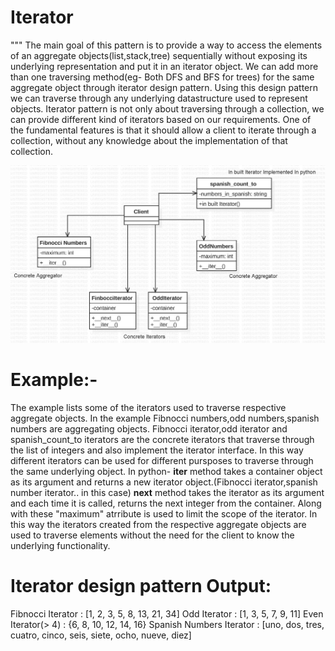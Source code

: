 # Iterator

"""
The main goal of this pattern is to provide a way to access the elements of an aggregate objects(list,stack,tree) sequentially
without exposing its underlying representation and put it in an iterator object.
We can add more than one traversing method(eg- Both DFS and BFS for trees) for the same aggregate object through iterator design pattern.
Using this design pattern we can traverse through any underlying datastructure used to represent objects.
Iterator pattern is not only about traversing through a collection, we can provide different kind of iterators based on our requirements.
One of the fundamental features  is that it should allow a client to iterate through a collection, without any knowledge about the implementation of that collection.

![UML diagram for Iterator Pattern](iterator.png "UML class diagram of Iterator")

# Example:-
The example lists some of the iterators used to traverse respective aggregate objects.
In the example Fibnocci numbers,odd numbers,spanish numbers are aggregating objects. Fibnocci iterator,odd iterator and spanish_count_to iterators are the concrete iterators that traverse through the list of integers and also implement the iterator interface.
In this way different iterators can be used for different pursposes to traverse through the same underlying object.
In python-
__iter__ method takes a container object as its argument and returns a new iterator object.(Fibnocci iterator,spanish number iterator.. in this case)
__next__  method takes the iterator as its argument and each time it is called, returns the next integer from the container.
Along with these "maximum" atrribute is used to limit the scope of the iterator. In this way the iterators created from the respective aggregate objects are used to traverse elements without the need for the client to know the underlying functionality.


 
# Iterator design pattern Output:

Fibnocci Iterator  : [1, 2, 3, 5, 8, 13, 21, 34]
Odd Iterator       : [1, 3, 5, 7, 9, 11]
Even Iterator(> 4) :  {6, 8, 10, 12, 14, 16}
Spanish Numbers Iterator : [uno, dos, tres, cuatro, cinco, seis, siete, ocho, nueve, diez]

